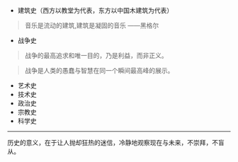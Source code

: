 - 建筑史（西方以教堂为代表，东方以中国木建筑为代表）

> 音乐是流动的建筑,建筑是凝固的音乐  ——黑格尔

- 战争史

> 战争的最高追求和唯一目的，乃是利益，而非正义。

> 战争是人类的愚蠢与智慧在同一个瞬间最高峰的展示。

- 艺术史
- 技术史
- 政治史
- 宗教史
- 科学史

---

历史的意义，在于让人抛却狂热的迷信，冷静地观察现在与未来，不崇拜，不盲从。